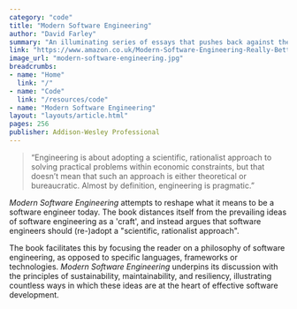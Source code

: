 ```yaml
---
category: "code"
title: "Modern Software Engineering"
author: "David Farley"
summary: "An illuminating series of essays that pushes back against the idea of software engineering as a type of 'craft'. Instead, David Farley compellingly shows how software professionals should take a more empirical and scientific approach to building and maintaining applications and systems."
link: "https://www.amazon.co.uk/Modern-Software-Engineering-Really-Better/dp/0137314914"
image_url: "modern-software-engineering.jpg"
breadcrumbs:
- name: "Home"
  link: "/"
- name: "Code"
  link: "/resources/code"
- name: "Modern Software Engineering"
layout: "layouts/article.html"
pages: 256
publisher: Addison-Wesley Professional
---
```


> “Engineering is about adopting a scientific, rationalist approach to solving practical problems within economic constraints, but that doesn’t mean that such an approach is either theoretical or bureaucratic. Almost by definition, engineering is pragmatic.”

*Modern Software Engineering* attempts to reshape what it means to be a software engineer today. The book distances itself from the prevailing ideas of software engineering as a 'craft', and instead argues that software engineers should (re-)adopt a "scientific, rationalist approach".

The book facilitates this by focusing the reader on a philosophy of software engineering, as opposed to specific languages, frameworks or technologies. *Modern Software Engineering* underpins its discussion with the principles of sustainability, maintainability, and resiliency, illustrating countless ways in which these ideas are at the heart of effective software development.

